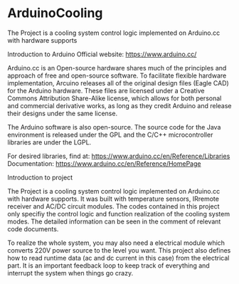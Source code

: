# ArduinoCooling
The Project is a cooling system control logic implemented on Arduino.cc with hardware supports


Introduction to Arduino
Official website: https://www.arduino.cc/

Arduino.cc is an Open-source hardware shares much of the principles and approach of free and open-source software. To facilitate flexible hardware implementation, Arcuino releases all of the original design files (Eagle CAD) for the Arduino hardware. These files are licensed under a Creative Commons Attribution Share-Alike license, which allows for both personal and commercial derivative works, as long as they credit Arduino and release their designs under the same license.

The Arduino software is also open-source. The source code for the Java environment is released under the GPL and the C/C++ microcontroller libraries are under the LGPL.

For desired libraries, find at: https://www.arduino.cc/en/Reference/Libraries
Documentation: https://www.arduino.cc/en/Reference/HomePage



Introduction to project

The Project is a cooling system control logic implemented on Arduino.cc with hardware supports. It was built with temperature sensors, IRremote receiver and AC/DC circuit modules. The codes contained in this project only specifiy the control logic and function realization of the cooling system modes. The detailed information can be seen in the comment of relevant code documents.

To realize the whole system, you may also need a electrical module which converts 220V power source to the level you want. This project also defines how to read runtime data (ac and dc current in this case) from the electrical part. It is an important feedback loop to keep track of everything and interrupt the system when things go crazy.
